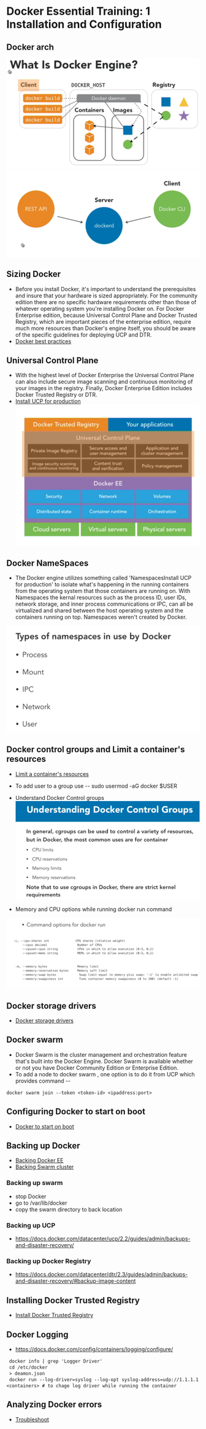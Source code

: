 # Docker Essential Training: 1 Installation and Configuration

## Docker arch
![docker-arch1](1-Installation-and-configuration/Docker-Arch.png)
![docker-arch1](1-Installation-and-configuration/Docker-Arch-2.png)
## Sizing Docker
* Before you install Docker, it's important to understand the prerequisites and insure that your hardware is sized appropriately. For the community edition there are no specific hardware requirements other than those of whatever operating system you're installing Docker on. For Docker Enterprise edition, because Universal Control Plane and Docker Trusted Registry, which are important pieces of the enterprise edition, require much more resources than Docker's engine itself, you should be aware of the specific guidelines for deploying UCP and DTR.
* [Docker best practices](https://success.docker.com/article/docker-ee-best-practices)

## Universal Control Plane
* With the highest level of Docker Enterprise the Universal Control Plane can also include secure image scanning and continuous monitoring of your images in the registry. Finally, Docker Enterprise Edition includes Docker Trusted Registry or DTR.
* [Install UCP for production](https://docs.docker.com/datacenter/ucp/2.2/guides/admin/install)
![UCP-Arch](1-Installation-and-configuration/Docker-UCP-arch.png)
## Docker NameSpaces
* The Docker engine utilizes something called 'NamespacesInstall UCP for production' to isolate what's happening in the running containers from the operating system that those containers are running on. With Namespaces the kernal resources such as the process ID, user IDs, network storage, and inner process communications or IPC, can all be virtualized and shared between the host operating system and the containers running on top. Namespaces weren't created by Docker.

![Namespaces](1-Installation-and-configuration/Docker-namespaces.png)
## Docker control groups and Limit a container's resources
* [Limit a container's resources](https://docs.docker.com/config/containers/resource_constraints/)
* To add user to a group use -- sudo usermod -aG docker $USER
* Understand Docker Control groups
![control-groups1](1-Installation-and-configuration/Docker-control-groups.png)

* Memory and CPU options while running docker run command

![control-groups1](1-Installation-and-configuration/Docker-control-groups-1.png)

## Docker storage drivers
* [Docker storage drivers](https://docs.docker.com/storage/storagedriver/select-storage-driver/)

## Docker swarm
* Docker Swarm is the cluster management and orchestration feature that's built into the Docker Engine. Docker Swarm is available whether or not you have Docker Community Edition or Enterprise Edition.
* To add a node to docker swarm , one option is to do it from UCP which provides command -- 
```shell
docker swarm join --token <token-id> <ipaddress:port>
```
## Configuring Docker to start on boot
* [Docker to start on boot](https://docs.docker.com/install/linux/linux-postinstall/#configure-docker-to-start-on-boot)


## Backing up Docker
* [Backing Docker EE](https://docs.docker.com/eebackup)
* [Backing Swarm cluster](https://docs.docker.com/engine/swarm/admin_guide/#back-up-the-swarm)
### Backing up swarm
* stop Docker 
* go to /var/lib/docker
* copy the swarm directory to  back location
### Backing up UCP
* https://docs.docker.com/datacenter/ucp/2.2/guides/admin/backups-and-disaster-recovery/
### Backing up Docker Registry
* https://docs.docker.com/datacenter/dtr/2.3/guides/admin/backups-and-disaster-recovery/#backup-image-content

## Installing Docker Trusted Registry
* [Install Docker Trusted Registry](https://docs.docker.com/datacenter/dtr/2.4/guides/admin/install/)

## Docker Logging
* https://docs.docker.com/config/containers/logging/configure/

```shell
 docker info | grep 'Logger Driver'
 cd /etc/docker
 > deamon.json
 docker run --log-driver=syslog --log-opt syslog-address=udp://1.1.1.1 <containers> # to chage log driver while running the container
```

## Analyzing Docker errors
* [Troubleshoot](https://docs.docker.com/install/linux/linux-postinstall/#troubleshooting)

